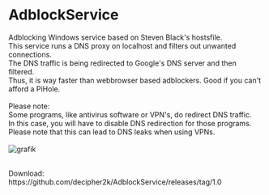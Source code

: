 # AdblockService
Adblocking Windows service based on Steven Black's hostsfile.<br>
This service runs a DNS proxy on localhost and filters out unwanted connections.<br>
The DNS traffic is being redirected to Google's DNS server and then filtered.<br>
Thus, it is way faster than webbrowser based adblockers. Good if you can't afford a PiHole.<br>
<br>
Please note:<br>
Some programs, like antivirus software or VPN's, do redirect DNS traffic.<br>
In this case, you will have to disable DNS redirection for those programs.<br>
Please note that this can lead to DNS leaks when using VPNs.<br>
<br>
![grafik](https://user-images.githubusercontent.com/18600621/169657619-3a89de38-59e8-4c6a-a93b-189007eb58f3.png)
<br>

<br>
Download:<br>
https://github.com/decipher2k/AdblockService/releases/tag/1.0

